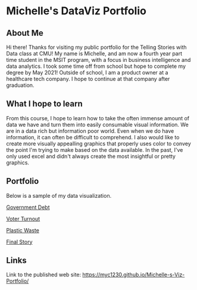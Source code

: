 # Michelle's DataViz Portfolio
## About Me
Hi there! Thanks for visiting my public portfolio for the Telling Stories with Data class at CMU! 
My name is Michelle, and am now a fourth year part time student in the MSIT program, with a focus in business intelligence and data analytics. I took some time off from school but hope to complete my degree by May 2021!
Outside of school, I am a product owner at a healthcare tech company. I hope to continue at that company after graduation. 
## What I hope to learn
From this course, I hope to learn how to take the often immense amount of data we have and turn them into easily consumable visual information. We are in a data rich but information poor world. Even when we do have information, it can often be difficult to comprehend. I also would like to create more visually appealling graphics that properly uses color to convey the point I'm trying to make based on the data available. In the past, I've only used excel and didn't always create the most insightful or pretty graphics. 
## Portfolio
Below is a sample of my data visualization. 

[Government Debt](/GovDebt.md)

[Voter Turnout](/VoterTurnout.md) 

[Plastic Waste](/PlasticWaste.md)

[Final Story](https://preview.shorthand.com/S3pFVjdG80A1sRY7)
## Links
Link to the published web site: https://myc1230.github.io/Michelle-s-Viz-Portfolio/ 

